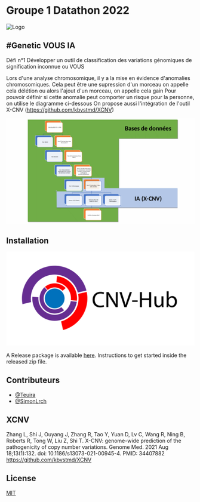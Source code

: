 
# Groupe 1 Datathon 2022
![Logo](https://pole-bfcare.com/wp-content/uploads/2022/01/3eme-datathon.jpg)

## \#Genetic VOUS IA
Défi n°1
Développer un outil de classification des variations génomiques de signification inconnue ou VOUS

Lors d'une analyse chromosomique, il y a la mise en évidence d'anomalies chromosomiques. Cela peut être une supression d'un morceau on appelle cela délétion ou alors l'ajout d'un morceau, on appelle cela gain
Pour pouvoir définir si cette anomalie peut comporter un risque pour la personne, on utilise le diagramme ci-dessous
On propose aussi l'intégration de l'outil X-CNV (https://github.com/kbvstmd/XCNV)

![Tree](cnvannot/gui/web/static/images/datathon_2022_groupe1.gif)

## Installation

![Logo](cnvannot/gui/web/static/images/cnv_hub_logo.png)

A Release package is available [here](https://github.com/Teuira/cnvhub/releases).
Instructions to get started inside the released zip file.


## Contributeurs

- [@Teuira](https://github.com/Teuira/)
- [@SimonLrch](https://github.com/SimonLrch)

## XCNV

Zhang L, Shi J, Ouyang J, Zhang R, Tao Y, Yuan D, Lv C, Wang R, Ning B, Roberts R, Tong W, Liu Z, Shi T. X-CNV: genome-wide prediction of the pathogenicity of copy number variations. Genome Med. 2021 Aug 18;13(1):132. doi: 10.1186/s13073-021-00945-4. PMID: 34407882
https://github.com/kbvstmd/XCNV

## License

[MIT](https://choosealicense.com/licenses/mit/)
